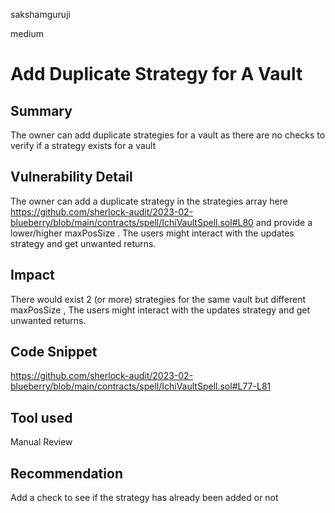 sakshamguruji

medium

# Add Duplicate Strategy for A Vault

## Summary

The owner can add duplicate strategies for a vault as there are no checks to verify if a strategy exists for a vault

## Vulnerability Detail

The owner can add a duplicate strategy in the strategies array here  https://github.com/sherlock-audit/2023-02-blueberry/blob/main/contracts/spell/IchiVaultSpell.sol#L80 and provide a lower/higher maxPosSize . The users might interact with the updates strategy and get unwanted returns.

## Impact

There would exist 2 (or more) strategies for the same vault but different maxPosSize , The users might interact with the updates strategy and get unwanted returns.


## Code Snippet

https://github.com/sherlock-audit/2023-02-blueberry/blob/main/contracts/spell/IchiVaultSpell.sol#L77-L81

## Tool used

Manual Review

## Recommendation

Add a check to see if the strategy has already been added or not